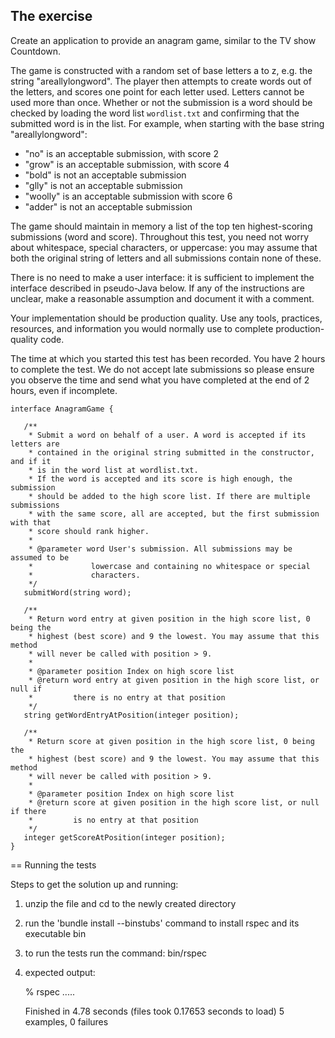 ## The exercise

Create an application to provide an anagram game, similar to the TV show Countdown.

The game is constructed with a random set of base letters a to z, e.g. the string "areallylongword". The player then attempts to create words out of the letters, and scores one point for each letter used. Letters cannot be used more than once. Whether or not the submission is a word should be checked by loading the word list `wordlist.txt` and confirming that the submitted word is in the list. For example, when starting with the base string "areallylongword": 

* "no" is an acceptable submission, with score 2
* "grow" is an acceptable submission, with score 4
* "bold" is not an acceptable submission
* "glly" is not an acceptable submission
* "woolly" is an acceptable submission with score 6
* "adder" is not an acceptable submission

The game should maintain in memory a list of the top ten highest-scoring submissions (word and score). 
Throughout this test, you need not worry about whitespace, special characters, or uppercase: you may assume that both the original string of letters and all submissions contain none of these.

There is no need to make a user interface: it is sufficient to implement the interface described in pseudo-Java below. If any of the instructions are unclear, make a reasonable assumption and document it with a comment.

Your implementation should be production quality. Use any tools, practices, resources, and information you would normally use to complete production-quality code. 

The time at which you started this test has been recorded. You have 2 hours to complete the test. We do not accept late submissions so please ensure you observe the time and send what you have completed at the end of 2 hours, even if incomplete.

    interface AnagramGame {

       /**
        * Submit a word on behalf of a user. A word is accepted if its letters are
        * contained in the original string submitted in the constructor, and if it
        * is in the word list at wordlist.txt.
        * If the word is accepted and its score is high enough, the submission
        * should be added to the high score list. If there are multiple submissions
        * with the same score, all are accepted, but the first submission with that
        * score should rank higher.
        *
        * @parameter word User's submission. All submissions may be assumed to be
        *             lowercase and containing no whitespace or special
        *             characters.
        */
       submitWord(string word);

       /**
        * Return word entry at given position in the high score list, 0 being the
        * highest (best score) and 9 the lowest. You may assume that this method
        * will never be called with position > 9.
        *
        * @parameter position Index on high score list
        * @return word entry at given position in the high score list, or null if
        *         there is no entry at that position
        */
       string getWordEntryAtPosition(integer position);

       /**
        * Return score at given position in the high score list, 0 being the
        * highest (best score) and 9 the lowest. You may assume that this method
        * will never be called with position > 9.
        *
        * @parameter position Index on high score list
        * @return score at given position in the high score list, or null if there
        *         is no entry at that position
        */
       integer getScoreAtPosition(integer position);
    }



== Running the tests

Steps to get the solution up and running:

1. unzip the file and cd to the newly created directory
2. run the 'bundle install --binstubs' command to install rspec and its executable bin
3. to run the tests run the command: 
    bin/rspec
4. expected output: 

    % rspec
    .....

    Finished in 4.78 seconds (files took 0.17653 seconds to load)
    5 examples, 0 failures
